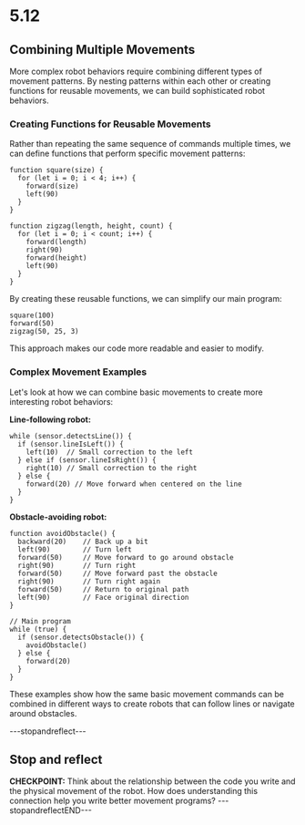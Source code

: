 # 5.12
## **Combining Multiple Movements**

More complex robot behaviors require combining different types of movement patterns. By nesting patterns within each other or creating functions for reusable movements, we can build sophisticated robot behaviors.

### **Creating Functions for Reusable Movements**

Rather than repeating the same sequence of commands multiple times, we can define functions that perform specific movement patterns:

```
function square(size) {
  for (let i = 0; i < 4; i++) {
    forward(size)
    left(90)
  }
}

function zigzag(length, height, count) {
  for (let i = 0; i < count; i++) {
    forward(length)
    right(90)
    forward(height)
    left(90)
  }
}
```

By creating these reusable functions, we can simplify our main program:

```
square(100)
forward(50)
zigzag(50, 25, 3)
```

This approach makes our code more readable and easier to modify.

### **Complex Movement Examples**

Let's look at how we can combine basic movements to create more interesting robot behaviors:

**Line-following robot:**
```
while (sensor.detectsLine()) {
  if (sensor.lineIsLeft()) {
    left(10)  // Small correction to the left
  } else if (sensor.lineIsRight()) {
    right(10) // Small correction to the right
  } else {
    forward(20) // Move forward when centered on the line
  }
}
```

**Obstacle-avoiding robot:**
```
function avoidObstacle() {
  backward(20)    // Back up a bit
  left(90)        // Turn left
  forward(50)     // Move forward to go around obstacle
  right(90)       // Turn right
  forward(50)     // Move forward past the obstacle
  right(90)       // Turn right again
  forward(50)     // Return to original path
  left(90)        // Face original direction
}

// Main program
while (true) {
  if (sensor.detectsObstacle()) {
    avoidObstacle()
  } else {
    forward(20)
  }
}
```

These examples show how the same basic movement commands can be combined in different ways to create robots that can follow lines or navigate around obstacles.

---stopandreflect---
## Stop and reflect

**CHECKPOINT:** Think about the relationship between the code you write and the physical movement of the robot. How does understanding this connection help you write better movement programs?
---stopandreflectEND---